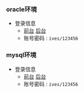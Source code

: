 
### oracle环境

- 登录信息
	-  [前台](https://zo-oracle.ixiaoce.cn/zo/admin/#/login?redirect=/dashboard) [后台](https://zo-oracle.ixiaoce.cn/zo/admin/#/login?redirect=/dashboard)
	-  账号密码 : `ives/123456`
	

### mysql环境

- 登录信息
	- [前台](https://zo.ixiaoce.cn/zo/admin/#/login?redirect=/dashboard) [后台](https://zo.ixiaoce.cn/zo/admin/#/login?redirect=/dashboard)
	- 账号密码 : `ives/123456`


